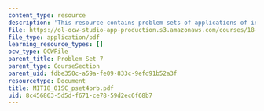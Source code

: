 ```yaml
---
content_type: resource
description: 'This resource contains problem sets of applications of integration. '
file: https://ol-ocw-studio-app-production.s3.amazonaws.com/courses/18-01sc-single-variable-calculus-fall-2010/8c4568635d5df671ce7859d2ec6f68b7_MIT18_01SC_pset4prb.pdf
file_type: application/pdf
learning_resource_types: []
ocw_type: OCWFile
parent_title: Problem Set 7
parent_type: CourseSection
parent_uid: fdbe350c-a59a-fe09-833c-9efd91b52a3f
resourcetype: Document
title: MIT18_01SC_pset4prb.pdf
uid: 8c456863-5d5d-f671-ce78-59d2ec6f68b7
---
```

